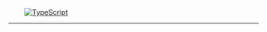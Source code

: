 <div style="display: flex; flex-wrap: wrap; justify-content: space-between">
    <a href="" class="badge">
        <img alt="" src="https://img.shields.io/badge/docker-%230db7ed.svg?style=for-the-badge&logo=docker&logoColor=white"/>
    </a>
    <a href="" class="badge">
        <img alt="TypeScript" src="https://img.shields.io/badge/TypeScript-007ACC?style=for-the-badge&logo=typescript&logoColor=white"/>
    </a>
    <a href="" class="badge">
        <img alt="" src="https://img.shields.io/badge/PHP-777BB4?style=for-the-badge&logo=php&logoColor=white"/>
    </a>
    <a href="" class="badge">
        <img alt="" src="https://img.shields.io/badge/MySQL-00000F?style=for-the-badge&logo=mysql&logoColor=white"/>
    </a>
    <a href="" class="badge">
        <img alt="" src="https://img.shields.io/badge/React-20232A?style=for-the-badge&logo=react&logoColor=61DAFB"/>
    </a>
    <a href="" class="badge">
        <img alt="" src="https://img.shields.io/badge/Laravel-FF2D20?style=for-the-badge&logo=laravel&logoColor=white"/>
    </a>
    <a href="" class="badge">
        <img alt="" src="https://img.shields.io/badge/React_Native-20232A?style=for-the-badge&logo=react&logoColor=61DAFB"/>
    </a>
    <a href="" class="badge">
        <img alt="" src="https://img.shields.io/badge/Node.js-43853D?style=for-the-badge&logo=node.js&logoColor=white"/>
    </a>
    <a href="" class="badge">
        <img alt="" src="https://img.shields.io/badge/Redux-593D88?style=for-the-badge&logo=redux&logoColor=white"/>
    </a>
    <a href="" class="badge">
        <img alt="" src="https://img.shields.io/badge/styled--components-DB7093?style=for-the-badge&logo=styled-components&logoColor=white"/>
    </a>
    <a href="" class="badge">
        <img alt="" src="https://img.shields.io/badge/HTML-239120?style=for-the-badge&logo=html5&logoColor=white"/>
    </a>
    <a href="" class="badge">
        <img alt="" src="https://img.shields.io/badge/JavaScript-F7DF1E?style=for-the-badge&logo=javascript&logoColor=black"/>
    </a>
    <a href="" class="badge">
        <img alt="" src="https://img.shields.io/badge/CSS-239120?&style=for-the-badge&logo=css3&logoColor=white"/>
    </a>
    <a href="" class="badge">
        <img alt="" src="https://img.shields.io/badge/Alpine_Linux-0D597F?style=for-the-badge&logo=alpine-linux&logoColor=white"/>
    </a>
</div>

<style>
    .badge {
        transition-duration: 0.3s;
    }

    .badge:hover {
        transform: scale(1.12);
        box-shadow: 0 4px 8px rgba(0, 0, 0, 0.2);
        filter: brightness(1.2);
    }

    .badge:active {
        transform: scale(0.95);
        filter: brightness(0.5);
    }
</style>

<hr />
<!-- 
<div style="display: flex; flex-wrap: wrap; justify-content: center; align-items: center; margin-top: 10px;">

<div style="margin: 10px;">

![Anurag's GitHub stats](https://github-readme-stats.vercel.app/api?username=Dhenyson&show_icons=true&theme=radical)
</div>

<div style="margin: 10px">
<p>Data only in public repositories</p>

[![Top Langs](https://github-readme-stats.vercel.app/api/top-langs/?username=Dhenyson&layout=compact)](https://github.com/Dhenyson/github-readme-stats)
</div>
</div> -->